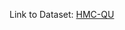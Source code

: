 Link to Dataset: [HMC-QU](https://www.kaggle.com/datasets/aysendegerli/hmcqu-dataset?select=LV+Ground-truth+Segmentation+Masks)
